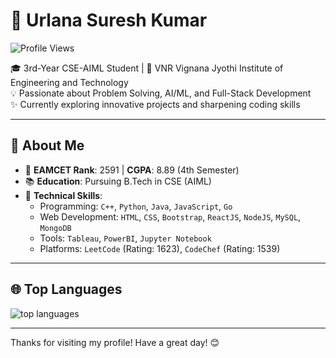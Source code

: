 # 🌟 Urlana Suresh Kumar  
![Profile Views](https://komarev.com/ghpvc/?username=usk2003)  

🎓 3rd-Year CSE-AIML Student | 📍 VNR Vignana Jyothi Institute of Engineering and Technology  
💡 Passionate about Problem Solving, AI/ML, and Full-Stack Development  
✨ Currently exploring innovative projects and sharpening coding skills  

---

## 🚀 About Me  

- 🎯 **EAMCET Rank**: 2591 | **CGPA**: 8.89 (4th Semester)  
- 📚 **Education**: Pursuing B.Tech in CSE (AIML)  
- 💼 **Technical Skills**:  
  - Programming: `C++`, `Python`, `Java`, `JavaScript`, `Go`  
  - Web Development: `HTML`, `CSS`, `Bootstrap`, `ReactJS`, `NodeJS`, `MySQL`, `MongoDB`  
  - Tools: `Tableau`, `PowerBI`, `Jupyter Notebook`  
  - Platforms: `LeetCode` (Rating: 1623), `CodeChef` (Rating: 1539)  

---
<!---
## 📊 Stats  

### 🔥 Streak Stats  
![streak stats](https://streak-stats.demolab.com/?user=usk2003&count_private=true&theme=react&border_radius=10)  

### 💻 GitHub Stats  
![readme stats](https://github-readme-stats.vercel.app/api?username=usk2003&show_icons=true&theme=react&rank_icon=github&border_radius=10)  

--->

## 🌐 Top Languages  
![top languages](https://github-readme-stats.vercel.app/api/top-langs/?username=usk2003&hide=HTML&langs_count=8&layout=compact&theme=react&border_radius=10&size_weight=0.5&count_weight=0.5&exclude_repo=github-readme-stats)  

---

Thanks for visiting my profile! Have a great day! 😊
